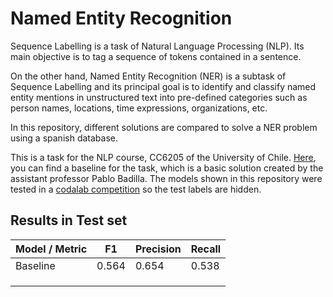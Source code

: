 # Named Entity Recognition


Sequence Labelling is a task of Natural Language Processing (NLP). Its main objective is to tag a sequence of tokens contained in a sentence.

On the other hand, Named Entity Recognition (NER) is a subtask of Sequence Labelling and its principal goal is to identify and classify named entity mentions in unstructured text into pre-defined categories such as person names, locations, time expressions, organizations, etc.

In this repository, different solutions are compared to solve a NER problem using a spanish database.

This is a task for the NLP course, CC6205 of the University of Chile. [Here](https://github.com/iazt/named-entity-recognition/blob/master/baseline.ipynb), you can find a baseline for the task, which is a basic solution created by the assistant professor Pablo Badilla. The models shown in this repository were tested in a [codalab competition](https://competitions.codalab.org/competitions/21613) so the test labels are hidden.



## Results in Test set

| Model / Metric | F1        | Precision | Recall   |
|----------------|-----------|-----------|----------|
|   Baseline     |   0.564   |   0.654   |  0.538   |
|                |           |           |          |
|                |           |           |          |
|                |           |           |          |
